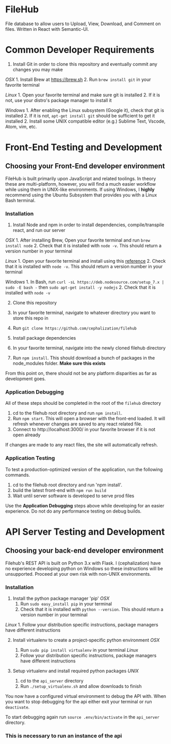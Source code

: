 # FileHub 
File database to allow users to Upload, View, Download, and Comment on files. Written in React with Semantic-UI.

# Common Developer Requirements
1. Install Git in order to clone this repository and eventually commit any changes you may make

  _OSX_
    1. Install Brew at https://brew.sh
    2. Run `brew install git` in your favorite terminal
    
  _Linux_
    1. Open your favorite terminal and make sure git is installed
    2. If it is not, use your distro's package manager to install it
    
  _Windows_
    1. After enabling the Linux subsystem (Google it), check that git is installed
    2. If it is not, `apt-get install git` should be sufficient to get it installed
2. Install some UNIX compatible editor (e.g.) Sublime Text, Vscode, Atom, vim, etc.


# Front-End Testing and Development

## Choosing your Front-End developer environment
FileHub is built primarily upon JavaScript and related toolings. 
In theory these are multi-platform, however, you will find a much easier workflow while using them in UNIX-like environments.
If using Windows, I __highly__ recommend using the Ubuntu Subsystem that provides you with a Linux Bash terminal.

### Installation    
1. Install Node and npm in order to install dependencies, compile/transpile react, and run our server
  
  _OSX_
    1. After installing Brew, Open your favorite terminal and run `brew install node`
    2. Check that it is installed with `node -v`. This should return a version number in your terminal
  
  _Linux_
    1. Open your favorite terminal and install using this [reference](https://nodejs.org/en/download/package-manager/)
    2. Check that it is installed with `node -v`. This should return a version number in your terminal
    
  _Windows_
    1. In Bash, run `curl -sL https://deb.nodesource.com/setup_7.x | sudo -E bash -` then `sudo apt-get install -y nodejs`
    2. Check that it is installed with `node -v`
    
2. Clone this repository
  1. In your favorite terminal, navigate to whatever directory you want to store this repo in
  2. Run `git clone https://github.com/cephalization/filehub`
  
3. Install package dependencies
  1. In your favorite terminal, navigate into the newly cloned filehub directory
  2. Run `npm install`. This should download a bunch of packages in the node_modules folder. __Make sure this exists__
  
From this point on, there should not be any platform disparities as far as development goes.

### Application Debugging
All of these steps should be completed in the root of the `filehub` directory

1. cd to the filehub root directory and run `npm install`.
2. Run `npm start`. This will open a browser with the front-end loaded. It will refresh whenever changes are saved to any react related file.
3. Connect to http://localhost:3000/ in your favorite browser if it is not open already

If changes are made to any react files, the site will automatically refresh.

### Application Testing
To test a production-optimized version of the application, run the following commands.
1. cd to the filehub root directory and run 'npm install'.
2. build the latest front-end with `npm run build`
3. Wait until server software is developed to serve prod files

Use the __Application Debugging__ steps above while developing for an easier experience.
Do not do any performance testing on debug builds.

# API Server Testing and Development

## Choosing your back-end developer environment
Filehub's REST API is built on Python 3.x with Flask.
I (cephalization) have no experience developing python on Windows so these instructions will be unsupported.
Proceed at your own risk with non-UNIX environments.

### Installation
1. Install the python package manager 'pip'
   _OSX_
    1. Run `sudo easy_install pip` in your terminal
    2. Check that it is installed with `python --version`. This should return a version number in your terminal
  
  _Linux_
    1. Follow your distribution specific instructions, package managers have different instructions

2. Install virtualenv to create a project-specific python environment
  _OSX_
    1. Run `sudo pip install virtualenv` in your terminal
  _Linux_
    1. Follow your distribution specific instructions, package managers have different instructions

3. Setup virtualenv and install required python packages
  _UNIX_
    1. cd to the `api_server` directory
    2. Run `./setup_virtualenv.sh` and allow downloads to finish

You now have a configured virtual environment to debug the API with.
When you want to stop debugging for the api either exit your terminal or run `deactivate`.

To start debugging again run `source .env/bin/activate` in the `api_server` directory. 
### This is necessary to run an instance of the api
